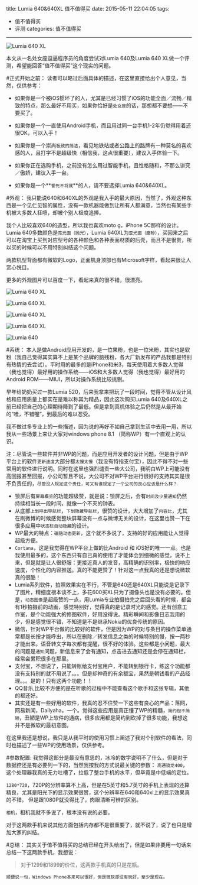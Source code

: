 title: Lumia 640&640XL 值不值得买
date: 2015-05-11 22:04:05
tags:
-  值不值得买
-  评测
categories: 值不值得买

---
![Lumia 640 XL](https://github.com/zhuyifan2013/zhuyifan2013.github.io/raw/blog/pics/2015-05-11/lumia640xl_01.jpg "Lumia 640 XL")

本文从一名处女座逗逼程序员的角度尝试对Lumia 640及Lumia 640 XL做一个评测，希望能回答“值不值得买”这个现实的问题。

#正式开始之前：
读者可以略过后面具体的描述，在这里直接给出个人意见，当然，仅供参考：

- 如果你是一个被iOS惯坏了的人，尤其是已经习惯了iOS的功能全面／流畅／精致的特点，那么最好不用买，如果你恰好是`处女座`的话，那想都不要想——不要买了。

- 如果你是一个一直使用Android手机，而且用过同一台手机1-2年仍觉得用着还很OK，可以入手！

- 如果你是一个崇尚`极致的简洁`，看见地铁站或者公路上的路牌有一种莫名的喜欢感的人，且打字不是超级快（相信我，这点很重要），建议入手体验一下。

- 如果你正在选购手机，之前没有怎么用过智能手机，且性格随和，不那么讲究／傲娇，建议入手一台。

- 如果你是一个**`誓死不将就`**的人，请不要选择Lumia 640&640XL。

#外观：
我只能说640和640XL的外观是我入手的最大原因，当然了，外观这种东西是一个见仁见智的属性，没有一款机器能做到让所有人都满意，当然也有某些手机被大多数人狂喷，却被个别人极度追捧。

我个人比较喜欢640的造型，所以我也喜欢moto g，iPhone 5C那样的设计。Lumia 640多数颜色是`亮光面（抛光）`，Lumia 640XL为`亚光面（磨砂）`，买回来之后可以在淘宝上买到对应型号的各种颜色和各种表面材质的后壳，而且不是很贵，所以买的时候可以不用特别纠结这个问题。

两款机型背面都有微软的Logo，正面机身顶部也有Microsoft字样，看起来很让人赏心悦目。

更多的外观图片可以百度一下，看起来真的很不错，很漂亮。


![Lumia 640 XL](https://github.com/zhuyifan2013/zhuyifan2013.github.io/raw/blog/pics/2015-05-11/lumia640xl_02.jpg "Lumia 640 XL")

![Lumia 640 XL](https://github.com/zhuyifan2013/zhuyifan2013.github.io/raw/blog/pics/2015-05-11/lumia640xl_03.jpg "Lumia 640 XL")

![Lumia 640 XL](https://github.com/zhuyifan2013/zhuyifan2013.github.io/raw/blog/pics/2015-05-11/lumia640xl_04.jpg "Lumia 640 XL")

![Lumia 640 XL](https://github.com/zhuyifan2013/zhuyifan2013.github.io/raw/blog/pics/2015-05-11/lumia640xl_05.jpg "Lumia 640 XL")


![Lumia 640](https://raw.githubusercontent.com/zhuyifan2013/zhuyifan2013.github.io/blog/pics/2015-05-11/lumia640.jpg "Lumia 640")

#系统：
本人是做Android应用开发的，是一位果粉，也是一位米粉，其实也是软粉（我自己觉得其实算不上是某个品牌的脑残粉，各大厂新发布的产品我都是特别有热情的去尝试）。平时用的最多的是iPhone和米3，每天使用着大多数人觉得（我也觉得）最好用的操作系统——iOS和大多数人觉得（我也觉得）最好用的Android ROM——MIUI，所以对操作系统比较挑剔。

早年给奶奶买过一款Lumia 520，后来我拿来把玩了一段时间，觉得不管从设计风格和应用质量上都实在是难以称其为精品，因此这次购买Lumia 640及640XL之前已经把自己的心理期待降到了最低。但是拿到真机体验之后仍然是从最开始的“哇，不错喔”，到最后的难以忍受。

我不做过多专业上的一些描述，因为说的再好不如自己拿到生活中去用一用，所以我从一些场景上来让大家对windows phone 8.1 （简称WP）有一个直观上的认识。 

注：尽管说一些软件并非WP的问题，而是应用开发者的设计问题，但是由于WP平台上的软件`更新速度`大部分都`太慢太慢`（我没有特指支付宝），因此不得不对一些常用的软件进行说明。同时在这里也强烈谴责一些大公司，我明白WP上可能没有高回报甚至回报，小公司暂且不说，大公司不对WP平台进行很好的支持其实是很不负责任的，`尽管没人规定这个责任，可又有谁规定了一个公司的良心应该是什么样？`

- 锁屏后有`屏幕概览`的功能超级赞，就是说：锁屏之后，会有`时间及少量通知`仍然持续相当长一段时间，就像一个不灭的钟表。
- 从底部`上划呼出导航栏`，`下划隐藏导航栏`，很赞的设计，大大增加了`内容比`，尤其在刷微博的时候感觉整块屏幕没有一点与微博无关的设计，在这里也赞一下在很多应用中`状态栏自动隐藏`的设计。
- WP最大的特点：`磁贴动态更新`，这个就不多说了，支持的好的应用能让人觉得超级方便。
- `Cortana`，这是我觉得在WP平台上做的比Android 和 iOS好的唯一一点。也是我使用最多的，这个东西只有自己真的使用了才能体会到细微的感觉，说不上来，但是就是让人很舒服：更接近真人的发音，高精确的识别率，极快的响应速度，个性化的内容推送。真的不能更赞了！针对这一点我真的还是想说微软真的很酷！
- Lumia系列软件，拍照效果实在不行，不管是640还是640XL只能说是记录下了图片，精细度根本谈不上，多花600买XL只为了摄像头也是没有必要的。但是，`动态图像`是超级赞的一点，用Lumia专业拍摄拍完之后回头看的时候，都会有1秒拍摄前的动画，感觉特别好，觉得真的是记录时光的感觉。还有创意工作室，是个功能强大的修图软件，好用没得说。精彩瞬间和影像日志我用的少，但是感觉很不错，不知道是不是继承Nokia的优良传统的原因。
- 微信，针对WP平台做的比较好的软件，但是因为WP的对与条目的操作菜单通常都是长按才能呼出，所以在删除／转发信息之类的时候特别的慢，按一两秒才能出来。语音转文字每次都有提醒，很不好的体验。这些都是小问题，最大的问题是`通知`问题，新信息来了会有通知，点击进去通知还是会停在通知栏，经常会累积很多在那里。
- 支付宝，不想说了，只能转账给支付宝用户，不能转到银行卡，练这个功能都没有支持别的就不用说了。。。但是却神奇的有余额宝，果然是朝钱看的产品经理。。。是的！只有这两个功能！！
- QQ音乐,比较不方便的是在听歌的过程中不能查看这个歌手和这张专辑，其他的都还好。
- 其实还是有一些好用的软件，我真的忍不住赞一下这些有良心的产品：落网，网易新闻，Dailyaha，一个。觉得这些应用是真正懂了WP的精髓，`简约但不简陋`，丑陋是WP上软件的通病，很多应用都是简约到砍掉了很多功能，我想这并不是微软的最初意图。

在这里我还是想说，我只是从我平时的使用习惯上阐述了我对个别软件的看法，同时也描述了一些WP的使用场景，仅供参考。

#参数配置:
我觉得这部分是最没有意思的，冰冷的数字说明不了什么，但是对于数据控还是有必要列一下的，当然我按我的方式说最关键的参数：
`高通骁龙400`，这个处理器我真的无力吐槽了，拉低了整台手机的水平，但毕竟是中低端的定位。

`1280*720`，720P的分辨率算不上高，但是在5英寸和5.7英寸的手机上表现的还算精良，尤其是阳光下的显示效果很赞，这个分辨率在640和640xl上的显示效果真的不错。 但是跟1080P就没得比了，肉眼清晰可辨的区别。

`相机`，相机我就不多说了，根本没有说的必要。

对于这两款手机来说其他方面包括内存都不是很重要了，就不说了，说了也只是增加大家的纠结。

#总结：
其实关于值不值得买的总结已经在开头给出了，但是如果非要用一句话来总结一下这两款手机，我想说：
> 对于1299和1899的价位，这两款手机真的只是花瓶。

`顺便说一句，Windows Phone本来可以很好，但是微软却没有玩好，至少是现在。`
